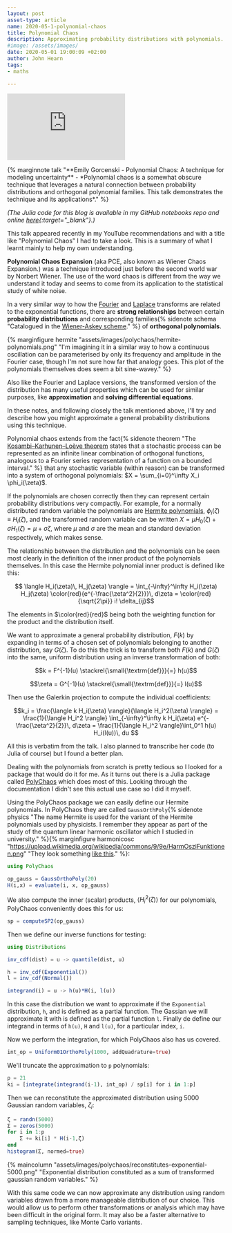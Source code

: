 ```yaml
---
layout: post
asset-type: article
name: 2020-05-1-polynomial-chaos
title: Polynomial Chaos
description: Approximating probability distributions with polynomials.
#image: /assets/images/
date: 2020-05-01 19:00:09 +02:00
author: John Hearn
tags:
- maths

---
```


<p>
<iframe style="width: 273px;height: 154px;" class="marginnote" src="https://www.youtube.com/embed/Z-Qio-n6yPc" frameborder="0" allow="accelerometer; autoplay; encrypted-media; gyroscope; picture-in-picture" allowfullscreen></iframe>
</p> 
{% marginnote talk "**Emily Gorcenski - Polynomial Chaos: A technique for modeling uncertainty** - *Polynomial chaos is a somewhat obscure technique that leverages a natural connection between probability distributions and orthogonal polynomial families. This talk demonstrates the technique and its applications*." %}

*(The Julia code for this blog is available in my GitHub notebooks repo and online [here](https://nbviewer.jupyter.org/github/johnhearn/notebooks/blob/master/Poly%20Chaos%20Approximation.ipynb){:target="_blank"}.)*

This talk appeared recently in my YouTube recommendations and with a title like "Polynomial Chaos" I had to take a look. This is a summary of what I learnt mainly to help my own understanding.

**Polynomial Chaos Expansion** (aka PCE, also known as Wiener Chaos Expansion.) was a technique introduced just before the second world war by Norbert Wiener. The use of the word chaos is different from the way we understand it today and seems to come from its application to the statistical study of white noise.

In a very similar way to how the [Fourier](https://en.wikipedia.org/wiki/Fourier_series#Hilbert_space_interpretation) and [Laplace](https://en.wikipedia.org/wiki/Laplace_transform) transforms are related to the exponential functions, there are **strong relationships** between certain **probability distributions** and corresponding families{% sidenote schema "Catalogued in the [Wiener-Askey scheme](https://en.wikipedia.org/wiki/Askey_scheme)." %} of **orthogonal polynomials**.

{% marginfigure hermite "assets/images/polychaos/hermite-polynomials.png" "I'm imagining it in a similar way to how a continuous oscillation can be parameterised by only its frequency and amplitude in the Fourier case, though I'm not sure how far that analogy goes. This plot of the polynomials themselves does seem a bit sine-wavey." %}

Also like the Fourier and Laplace versions, the transformed version of the distribution has many useful properties which can be used for similar purposes, like **approximation** and **solving differential equations**.

In these notes, and following closely the talk mentioned above, I'll try and describe how you might approximate a general probability distributions using this technique.

Polynomial chaos extends from the fact{% sidenote theorem "The [Kosambi–Karhunen–Loève theorem](https://en.wikipedia.org/wiki/Karhunen%E2%80%93Lo%C3%A8ve_theorem) states that a stochastic process can be represented as an infinite linear combination of orthogonal functions, analogous to a Fourier series representation of a function on a bounded interval." %} that any stochastic variable (within reason) can be transformed into a system of orthogonal polynomials: $X = \sum_{i=0}^\infty X_i \phi_i(\zeta)$.

If the polynomials are chosen correctly then they can represent certain probability distributions very compactly. For example, for a normally distributed random variable the polynomials are [Hermite polynomials](https://en.wikipedia.org/wiki/Hermite_polynomials), $\phi_i(\zeta) \equiv H_i(\zeta)$, and the transformed random variable can be written $X = \mu H_0(\zeta) + \sigma H_1(\zeta) = \mu + \sigma \zeta$, where $\mu$ and $\sigma$ are the mean and standard deviation respectively, which makes sense.

The relationship between the distribution and the polynomials can be seen most clearly in the definition of the inner product of the polynomials themselves. In this case the Hermite polynomial inner product is defined like this:

$$ \langle H_i(\zeta)\, H_j(\zeta) \rangle  = \int_{-\infty}^\infty H_i(\zeta) H_j(\zeta) \color{red}{e^{-\frac{\zeta^2}{2}}}\, d\zeta = \color{red}{\sqrt{2\pi}} i! \delta_{ij}$$

The elements in $\color{red}{red}$ being both the weighting function for the product and the distribution itself.

We want to approximate a general probability distribution, $F(k)$ by expanding in terms of a chosen set of polynomials belonging to another distribution, say $G(\zeta)$. To do this the trick is to transform both $F(k)$ and $G(\zeta)$ into the same, uniform distribution using an inverse transformation of both:

$$k = F^{-1}(u) \stackrel{\small{\textrm{def}}}{=} h(u)$$

$$\zeta = G^{-1}(u) \stackrel{\small{\textrm{def}}}{=} l(u)$$

Then use the Galerkin projection to compute the individual coefficients:

$$k_i = \frac{\langle k H_i(\zeta) \rangle}{\langle H_i^2(\zeta) \rangle} = \frac{1}{\langle H_i^2 \rangle} \int_{-\infty}^\infty k H_i(\zeta) e^{-\frac{\zeta^2}{2}}\, d\zeta = \frac{1}{\langle H_i^2 \rangle}\int_0^1 h(u) H_i(l(u))\, du $$

All this is verbatim from the talk. I also planned to transcribe her code (to Julia of course) but I found a better plan.

Dealing with the polynomials from scratch is pretty tedious so I looked for a package that would do it for me. As it turns out there is a Julia package called [PolyChaos](https://timueh.github.io/PolyChaos.jl/stable) which does most of this. Looking through the documentation I didn't see this actual use case so I did it myself.

Using the PolyChaos package we can easily define our Hermite polynomials. In PolyChaos they are called `GaussOrthPoly`{% sidenote physics "The name Hermite is used for the variant of the Hermite polynomials used by physicists. I remember they appear as part of the study of the quantum linear harmonic oscillator which I studied in university." %}{% marginfigure harmonicosc "https://upload.wikimedia.org/wikipedia/commons/9/9e/HarmOsziFunktionen.png" "They look something [like this](https://en.wikipedia.org/wiki/Quantum_harmonic_oscillator)." %}:

```julia
using PolyChaos

op_gauss = GaussOrthoPoly(20)
H(i,x) = evaluate(i, x, op_gauss)
```

We also compute the inner (scalar) products, $\langle H_i^2(\zeta) \rangle$ for our polynomials, PolyChaos conveniently does this for us:

```julia
sp = computeSP2(op_gauss)
```

Then we define our inverse functions for testing:

```julia
using Distributions

inv_cdf(dist) = u -> quantile(dist, u)

h = inv_cdf(Exponential())
l = inv_cdf(Normal())

integrand(i) = u -> h(u)*H(i, l(u))
```

In this case the distribution we want to approximate if the `Exponential` distribution, `h`, and is defined as a partial function. The Gassian we will approximate it with is defined as the partial function `l`. Finally de define our integrand in terms of `h(u)`, `H` and `l(u)`, for a particular index, `i`.

Now we perform the integration, for which PolyChaos also has us covered.

```julia
int_op = Uniform01OrthoPoly(1000, addQuadrature=true)
```

We'll truncate the approximation to `p` polynomials:

```julia
p = 21
ki = [integrate(integrand(i-1), int_op) / sp[i] for i in 1:p]
```

Then we can reconstitute the approximated distribution using 5000 Gaussian random variables, $\zeta_i$:

```julia
ζ = randn(5000)
Σ = zeros(5000)
for i in 1:p
    Σ += ki[i] * H(i-1,ζ)
end
histogram(Σ, normed=true)
```

{% maincolumn "assets/images/polychaos/reconstitutes-exponential-5000.png" "Exponential distribution constituted as a sum of transformed gaussian random variables." %}

With this same code we can now approximate any distribution using random variables drawn from a more manageable distribution of our choice. This would allow us to perform other transformations or analysis which may have been difficult in the original form. It may also be a faster alternative to sampling techniques, like Monte Carlo variants.
